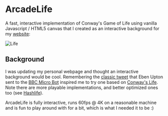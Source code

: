 # ArcadeLife
A fast, interactive implementation of Conway's Game of Life using vanilla Javascript / HTML5 canvas that I created as an interactive background for my <a href="https://www.dompajak.com">website</a>:

![Life](https://github.com/8bitkick/ArcadeLife/blob/main/images/ArcadeLife.gif?raw=true)

## Background
I was updating my personal webpage and thought an interactive background would be cool. Remembering the <a href="https://twitter.com/bbcmicrobot/status/1230644568326053888?s=20">classic tweet</a> that Eben Upton sent to the <a href="https://www.bbcmicrobot.com">BBC Micro Bot</a> inspired me to try one based on <a href="https://en.wikipedia.org/wiki/Conway%27s_Game_of_Life">Conway's Life<a/>. Note there are more playable implementations, and better optimized ones too (see <a href="https://dotat.at/prog/life/hashlife.c">Hashlife</a>). 
  
ArcadeLife is fully interactive, runs 60fps @ 4K on a reasonable machine and is fun to play around with for a bit, which is what I needed it to be :) 


  
  
  
  
  
  
